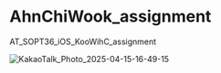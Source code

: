 # AhnChiWook_assignment
AT_SOPT36_iOS_KooWihC_assignment

![KakaoTalk_Photo_2025-04-15-16-49-15](https://github.com/user-attachments/assets/8aeb502e-ca56-4cea-bab4-9357d714f66e)
